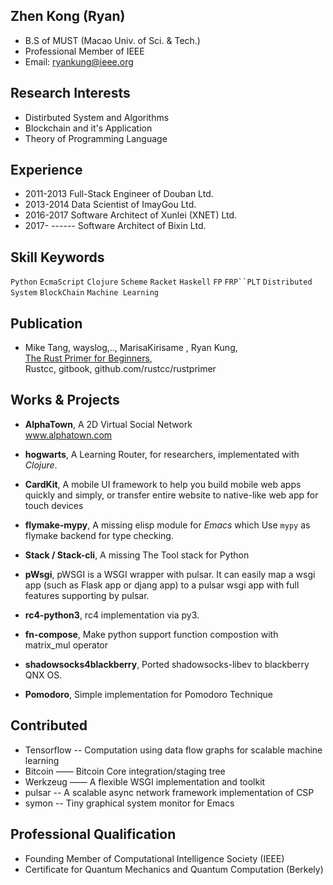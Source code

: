 
## Zhen Kong (Ryan)

* B.S of MUST (Macao Univ. of Sci. & Tech.)
* Professional Member of IEEE
* Email: ryankung@ieee.org


## Research Interests

* Distirbuted System and Algorithms
* Blockchain and it's Application
* Theory of Programming Language

## Experience

* 2011-2013 Full-Stack Engineer of Douban Ltd.
* 2013-2014 Data Scientist of ImayGou Ltd.
* 2016-2017 Software Architect of Xunlei (XNET) Ltd.
* 2017- ------  Software Architect of Bixin Ltd.

## Skill Keywords

`Python` `EcmaScript` `Clojure` `Scheme` `Racket` `Haskell` `FP` `FRP``PLT` `Distributed System` `BlockChain` `Machine Learning` 

## Publication

* Mike Tang, wayslog,.., MarisaKirisame , Ryan Kung, </br>
	[The Rust Primer for Beginners](https://wayslog.gitbooks.io/rustprimer/content/), </br>Rustcc, gitbook, github.com/rustcc/rustprimer
	
## Works & Projects

* **AlphaTown**, A 2D Virtual Social Network</br>
	www.alphatown.com

* **hogwarts**, A Learning Router, for researchers, implementated with *Clojure*.
	
* **CardKit**,  A mobile UI framework to help you build mobile web apps quickly and simply, or transfer entire website to native-like web app for touch devices

* **flymake-mypy**, A missing elisp module for *Emacs* which Use `mypy` as flymake backend for type checking.
	
* **Stack / Stack-cli**, A missing The Tool stack for Python

* **pWsgi**, pWSGI is a WSGI wrapper with pulsar. It can easily map a wsgi app (such as Flask app or djang app) to a pulsar wsgi app with full features supporting by pulsar.

* **rc4-python3**, rc4 implementation via py3.
* **fn-compose**,  Make python support function compostion with matrix_mul operator 
* **shadowsocks4blackberry**, Ported shadowsocks-libev to blackberry QNX OS.
* **Pomodoro**,  Simple implementation for Pomodoro Technique 
## Contributed
* Tensorflow -- Computation using data flow graphs for scalable machine learning
* Bitcoin —— Bitcoin Core integration/staging tree
* Werkzeug —— A flexible WSGI implementation and toolkit
* pulsar -- A scalable async network framework implementation of CSP
* symon -- Tiny graphical system monitor for Emacs

## Professional Qualification

* Founding Member of Computational Intelligence Society (IEEE)
* Certificate for Quantum Mechanics and Quantum Computation (Berkely)
